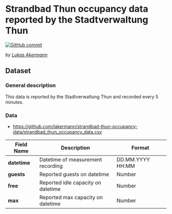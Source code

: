 # Strandbad Thun occupancy data reported by the Stadtverwaltung Thun

[![GitHub commit](https://img.shields.io/github/last-commit/lakermann/strandbad-thun-occupancy-data)](https://github.com/lakermann/strandbad-thun-occupancy-data/commits/main/)

_by [Lukas Akermann](https://github.com/lakermann)_

## Dataset

### General description

This data is reported by the Stadtverwaltung Thun and recorded every 5 minutes.

### Data

* <https://github.com/lakermann/strandbad-thun-occupancy-data/strandbad_thun_occupancy_data.csv>

| Field Name          | Description                               | Format           |
|---------------------|-------------------------------------------|------------------|
| __datetime__        | Datetime of measurement recording         | DD.MM.YYYY HH:MM |
| __guests__          | Reported guests on datetime               | Number           |
| __free__            | Reported idle capacity on datetime        | Number           |
| __max__             | Reported max capacity on datetime         | Number           |
